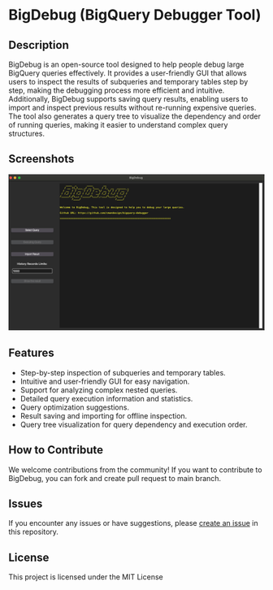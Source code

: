 # BigDebug (BigQuery Debugger Tool)

## Description

BigDebug is an open-source tool designed to help people debug large BigQuery queries effectively. It provides a user-friendly GUI that allows users to inspect the results of subqueries and temporary tables step by step, making the debugging process more efficient and intuitive. Additionally, BigDebug supports saving query results, enabling users to import and inspect previous results without re-running expensive queries. The tool also generates a query tree to visualize the dependency and order of running queries, making it easier to understand complex query structures.

## Screenshots

![Screenshot](assets/screenshot1.png)

## Features

- Step-by-step inspection of subqueries and temporary tables.
- Intuitive and user-friendly GUI for easy navigation.
- Support for analyzing complex nested queries.
- Detailed query execution information and statistics.
- Query optimization suggestions.
- Result saving and importing for offline inspection.
- Query tree visualization for query dependency and execution order.

## How to Contribute

We welcome contributions from the community! If you want to contribute to BigDebug, you can fork and create pull request to main branch.

## Issues

If you encounter any issues or have suggestions, please [create an issue](https://github.com/cmandesign/bigquery-debugger/issues) in this repository.

## License

This project is licensed under the MIT License